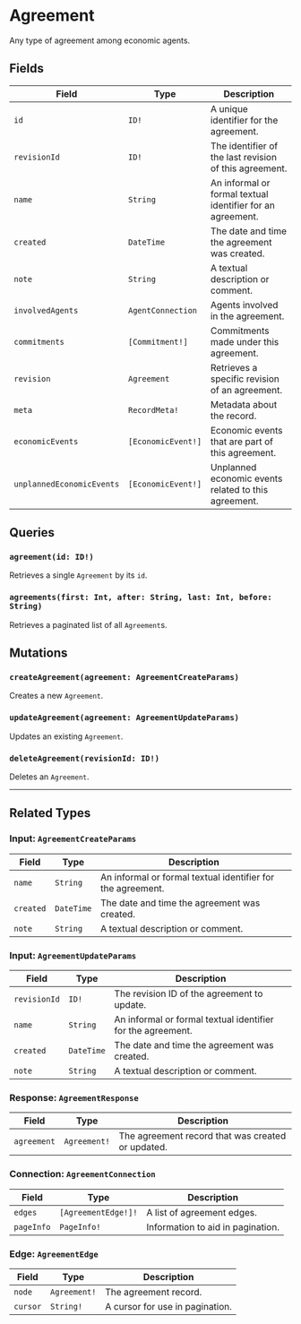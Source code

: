 # Agreement

Any type of agreement among economic agents.

## Fields

| Field | Type | Description |
| ----- | ---- | ----------- |
| `id` | `ID!` | A unique identifier for the agreement. |
| `revisionId` | `ID!` | The identifier of the last revision of this agreement. |
| `name` | `String` | An informal or formal textual identifier for an agreement. |
| `created` | `DateTime` | The date and time the agreement was created. |
| `note` | `String` | A textual description or comment. |
| `involvedAgents` | `AgentConnection` | Agents involved in the agreement. |
| `commitments` | `[Commitment!]` | Commitments made under this agreement. |
| `revision` | `Agreement` | Retrieves a specific revision of an agreement. |
| `meta` | `RecordMeta!` | Metadata about the record. |
| `economicEvents` | `[EconomicEvent!]` | Economic events that are part of this agreement. |
| `unplannedEconomicEvents` | `[EconomicEvent!]` | Unplanned economic events related to this agreement. |

## Queries

### `agreement(id: ID!)`
Retrieves a single `Agreement` by its `id`.

### `agreements(first: Int, after: String, last: Int, before: String)`
Retrieves a paginated list of all `Agreement`s.

## Mutations

### `createAgreement(agreement: AgreementCreateParams)`
Creates a new `Agreement`.

### `updateAgreement(agreement: AgreementUpdateParams)`
Updates an existing `Agreement`.

### `deleteAgreement(revisionId: ID!)`
Deletes an `Agreement`.

---

## Related Types

### Input: `AgreementCreateParams`
| Field | Type | Description |
| ----- | ---- | ----------- |
| `name` | `String` | An informal or formal textual identifier for the agreement. |
| `created` | `DateTime` | The date and time the agreement was created. |
| `note` | `String` | A textual description or comment. |

### Input: `AgreementUpdateParams`
| Field | Type | Description |
| ----- | ---- | ----------- |
| `revisionId` | `ID!` | The revision ID of the agreement to update. |
| `name` | `String` | An informal or formal textual identifier for the agreement. |
| `created` | `DateTime` | The date and time the agreement was created. |
| `note` | `String` | A textual description or comment. |

### Response: `AgreementResponse`
| Field | Type | Description |
| ----- | ---- | ----------- |
| `agreement` | `Agreement!` | The agreement record that was created or updated. |

### Connection: `AgreementConnection`
| Field | Type | Description |
| ----- | ---- | ----------- |
| `edges` | `[AgreementEdge!]!` | A list of agreement edges. |
| `pageInfo` | `PageInfo!` | Information to aid in pagination. |

### Edge: `AgreementEdge`
| Field | Type | Description |
| ----- | ---- | ----------- |
| `node` | `Agreement!` | The agreement record. |
| `cursor` | `String!` | A cursor for use in pagination. |

